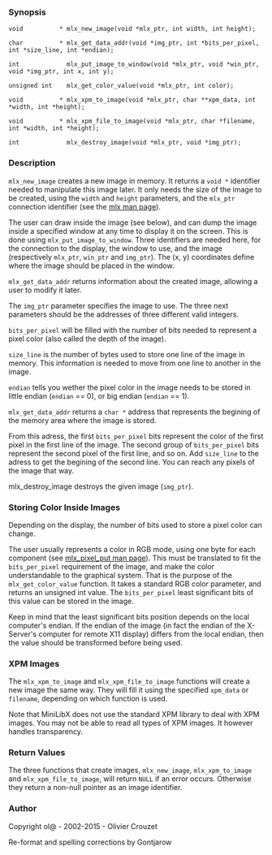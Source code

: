 ### Synopsis
```
void          * mlx_new_image(void *mlx_ptr, int width, int height);

char          * mlx_get_data_addr(void *img_ptr, int *bits_per_pixel, int *size_line, int *endian);

int             mlx_put_image_to_window(void *mlx_ptr, void *win_ptr, void *img_ptr, int x, int y);

unsigned int    mlx_get_color_value(void *mlx_ptr, int color);

void          * mlx_xpm_to_image(void *mlx_ptr, char **xpm_data, int *width, int *height);

void          * mlx_xpm_file_to_image(void *mlx_ptr, char *filename, int *width, int *height);

int             mlx_destroy_image(void *mlx_ptr, void *img_ptr);
```

### Description
`mlx_new_image` creates a new image in memory. It returns a `void *` identifier needed to manipulate this image later. It only needs the size of the image to be created, using the `width` and `height` parameters, and the `mlx_ptr` connection identifier (see the [mlx man page](mlx.md)).

The user can draw inside the image (see below), and can dump the image inside a specified window at any time to display it on the screen. This is done using `mlx_put_image_to_window`. Three identifiers are needed here, for the connection to the display, the window to use, and the image (respectively `mlx_ptr`, `win_ptr` and `img_ptr`). The (x, y) coordinates define where the image should be placed in the window.

`mlx_get_data_addr` returns information about the created image, allowing a user to modify it later.

The `img_ptr` parameter specifies the image to use. The three next parameters should be the addresses of three different valid integers.

`bits_per_pixel` will be filled with the number of bits needed to represent a pixel color (also called the depth of the image).

`size_line` is the number of bytes used to store one line of the image in memory. This information is needed to move from one line to another in the image.

`endian` tells you wether the pixel color in the image needs to be stored in little endian (`endian` == 0), or big endian (`endian` == 1).

`mlx_get_data_addr` returns a `char *` address that represents the begining of the memory area where the image is stored.

From this adress, the first `bits_per_pixel` bits represent the color of the first pixel in the first line of the image. The second group of `bits_per_pixel` bits represent the second pixel of the first line, and so on. Add `size_line` to the adress to get the begining of the second line. You can reach any pixels of the image that way.

mlx_destroy_image destroys the given image (`img_ptr`).

### Storing Color Inside Images
Depending on the display, the number of bits used to store a pixel color can change.

The user usually represents a color in RGB mode, using one byte for each component (see [mlx_pixel_put man page](mlx_pixel_put.md)). This must be translated to fit the `bits_per_pixel` requirement of the image, and make the color understandable to the graphical system. That is the purpose of the `mlx_get_color_value` function. It takes a standard RGB color parameter, and returns an unsigned int value. The `bits_per_pixel` least significant bits of this value can be stored in the image.

Keep in mind that the least significant bits position depends on the local computer's endian. If the endian of the image (in fact the endian of the X-Server's computer for remote X11 display) differs from the local endian, then the value should be transformed before being used.

### XPM Images
The `mlx_xpm_to_image` and `mlx_xpm_file_to_image` functions will create a new image the same way. They will fill it using the specified `xpm_data` or `filename`, depending on which function is used.

Note that MiniLibX does not use the standard XPM library to deal with XPM images. You may not be able to read all types of XPM images. It however handles transparency.

### Return Values
The three functions that create images, `mlx_new_image`,
`mlx_xpm_to_image` and `mlx_xpm_file_to_image`, will return `NULL` if an error occurs. Otherwise they return a non-null pointer as an image identifier.

### Author
Copyright ol@ - 2002-2015 - Olivier Crouzet

Re-format and spelling corrections by Gontjarow
